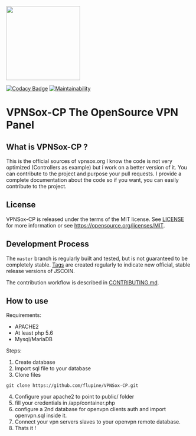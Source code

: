 <img src="https://i.imgur.com/XPcaiW5.jpg" width="200" />

[![Codacy Badge](https://api.codacy.com/project/badge/Grade/c03de63aedd540d0b1ea4266e27e8ba2)](https://www.codacy.com/app/faurest.lupine/VPNSox-CP?utm_source=github.com&amp;utm_medium=referral&amp;utm_content=flupine/VPNSox-CP&amp;utm_campaign=Badge_Grade)
[![Maintainability](https://api.codeclimate.com/v1/badges/214ae6d482e32f08a756/maintainability)](https://codeclimate.com/github/flupine/VPNSox-CP/maintainability)

VPNSox-CP The OpenSource VPN Panel
=====================================

What is VPNSox-CP ?
----------------

This is the official sources of vpnsox.org
I know the code is not very optimized (Controllers as example) but i work on a better version of it.
You can contribute to the project and purpose your pull requests.
I provide a complete documentation about the code so if you want, you can easily contribute to the project.

License
-------

VPNSox-CP is released under the terms of the MIT license. See [LICENSE](LICENSE) for more
information or see https://opensource.org/licenses/MIT.

Development Process
-------------------

The `master` branch is regularly built and tested, but is not guaranteed to be
completely stable. [Tags](https://github.com/flupine/JSCOIN/tags) are created
regularly to indicate new official, stable release versions of JSCOIN.

The contribution workflow is described in [CONTRIBUTING.md](CONTRIBUTING.md).

How to use
-----------

Requirements:
- APACHE2
- At least php 5.6
- Mysql/MariaDB

Steps:
1) Create database 
2) Import sql file to your database
3) Clone files
```
git clone https://github.com/flupine/VPNSox-CP.git
```
4) Configure your apache2 to point to public/ folder
5) fill your credentials in /app/container.php
6) configure a 2nd database for openvpn clients auth and import openvpn.sql inside it.
7) Connect your vpn servers slaves to your openvpn remote database.
8) Thats it !


